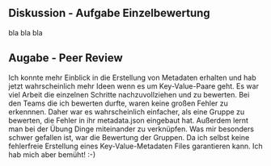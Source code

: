 <h2> Diskussion - Aufgabe Einzelbewertung </h2>
bla bla bla

<h2> Augabe - Peer Review </h2>
Ich konnte mehr Einblick in die Erstellung von Metadaten erhalten und hab jetzt wahrscheinlich mehr Ideen wenn es um Key-Value-Paare geht. 
Es war viel Arbeit die einzelnen Schritte nachzuvollziehen und zu bewerten. Bei den Teams die ich bewerten durfte, waren keine großen Fehler zu erkennnen. 
Daher war es wahrscheinlich einfacher, als eine Gruppe zu bewerten, die Fehler in ihr metadata.json eingebaut hat.
Außerdem lernt man bei der Übung Dinge miteinander zu verknüpfen. 
Was mir besonders schwer gefallen ist, war die Bewertung der Gruppen. Da ich selbst keine fehlerfreie Erstellung eines Key-Value-Metadaten Files garantieren kann. 
Ich hab mich aber bemüht! :-)
